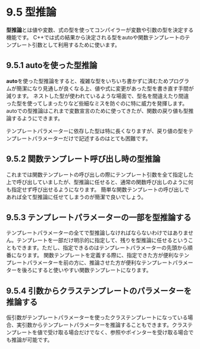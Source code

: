 # 9.5 型推論
**型推論**とは値や変数、式の型を使ってコンパイラーが変数や引数の型を決定する機能です。
C++では式の結果から決定される型をautoや関数テンプレートのテンプレート引数として利用するために使います。

## 9.5.1 autoを使った型推論
**auto**を使った型推論をすると、複雑な型をいちいち書かずに済むためプログラムが簡潔になり見通しが良くなる上、値や式に変更があった型を書き直す手間が減ります。
ネストした型が使われているような場面で、型名を間違えたり間違った型を使ってしまったりなど些細なミスを防ぐのに特に威力を発揮します。
autoでの型推論はこれまで変数宣言のために使ってきたが、関数の戻り値も型推論するようにできます。

テンプレートパラメーターに依存した型は特に長くなりますが、戻り値の型をテンプレートパラメーターだけで記述するのはとても困難です。

## 9.5.2 関数テンプレート呼び出し時の型推論
これまでは関数テンプレートの呼び出しの際にテンプレート引数を全て指定した上で呼び出していましたが、型推論に任せると、通常の関数呼び出しのように何も指定せず呼び出せるようになります。
簡単な関数テンプレートの呼び出しであれば全て型推論に任せてしまうのが簡潔で良いでしょう。

## 9.5.3 テンプレートパラメーターの一部を型推論する
テンプレートパラメーターの全てで型推論しなければならないわけではありません。テンプレートを一部だけ明示的に指定して、残りを型推論に任せるということもできます。ただし、指定できるのはテンプレートパラメーターの先頭から順番になります。
関数テンプレートを定義する際に、指定できた方が便利なテンプレートパラメーターを前の方に、推論させた方が便利なテンプレートパラメーターを後ろにすると使いやすい関数テンプレートになります。

## 9.5.4 引数からクラステンプレートのパラメーターを推論する
仮引数がテンプレートパラメーターを使ったクラステンプレートになっている場合、実引数からテンプレートパラメーターを推論することもできます。クラステンプレートを値で受け取る場合だけでなく、参照やポインターを受け取る場合でも推論が可能です。

